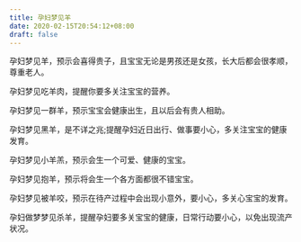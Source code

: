 ```yaml
---
title: 孕妇梦见羊
date: 2020-02-15T20:54:12+08:00
draft: false
---
```


孕妇梦见羊，预示会喜得贵子，且宝宝无论是男孩还是女孩，长大后都会很孝顺，尊重老人。<br>

孕妇梦见吃羊肉，提醒你要多关注宝宝的营养。<br>

孕妇梦见一群羊，预示宝宝会健康出生，且以后会有贵人相助。<br>

孕妇梦见黑羊，是不详之兆;提醒孕妇近日出行、做事要小心，多关注宝宝的健康发育。<br>

孕妇梦见小羊羔，预示会生一个可爱、健康的宝宝。<br>

孕妇梦见抱羊，预示将会生一个各方面都很不错宝宝。<br>

孕妇梦见被羊咬，预示在待产过程中会出现小意外，要小心，多关心宝宝的发育。<br>

孕妇做梦梦见杀羊，提醒孕妇要多关宝宝的健康，日常行动要小心，以免出现流产状况。<br>
